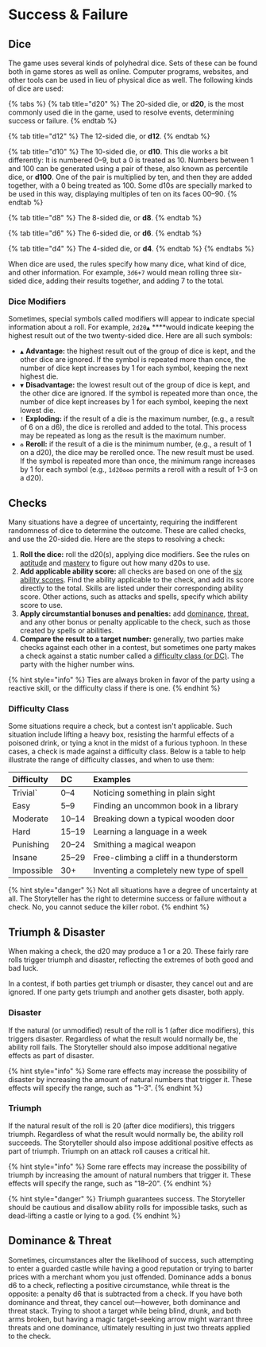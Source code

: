 # Success & Failure

## Dice

The game uses several kinds of polyhedral dice. Sets of these can be found both in game stores as well as online. Computer programs, websites, and other tools can be used in lieu of physical dice as well. The following kinds of dice are used:

{% tabs %}
{% tab title="d20" %}
The 20-sided die, or **d20**, is the most commonly used die in the game, used to resolve events, determining success or failure.
{% endtab %}

{% tab title="d12" %}
The 12-sided die, or **d12**.
{% endtab %}

{% tab title="d10" %}
The 10-sided die, or **d10**. This die works a bit differently: It is numbered 0–9, but a 0 is treated as 10. Numbers between 1 and 100 can be generated using a pair of these, also known as percentile dice, or **d100**. One of the pair is multiplied by ten, and then they are added together, with a 0 being treated as 100. Some d10s are specially marked to be used in this way, displaying multiples of ten on its faces 00–90.
{% endtab %}

{% tab title="d8" %}
The 8-sided die, or **d8**.
{% endtab %}

{% tab title="d6" %}
The 6-sided die, or **d6**.
{% endtab %}

{% tab title="d4" %}
The 4-sided die, or **d4**.
{% endtab %}
{% endtabs %}

When dice are used, the rules specify how many dice, what kind of dice, and other information. For example, `3d6+7` would mean rolling three six-sided dice, adding their results together, and adding 7 to the total.

### Dice Modifiers

Sometimes, special symbols called modifiers will appear to indicate special information about a roll. For example, `2d20▲` ****would indicate keeping the highest result out of the two twenty-sided dice. Here are all such symbols:

* `▲` **Advantage:** the highest result out of the group of dice is kept, and the other dice are ignored. If the symbol is repeated more than once, the number of dice kept increases by 1 for each symbol, keeping the next highest die.
* `▼` **Disadvantage:** the lowest result out of the group of dice is kept, and the other dice are ignored. If the symbol is repeated more than once, the number of dice kept increases by 1 for each symbol, keeping the next lowest die.
* `!` **Exploding:** if the result of a die is the maximum number, \(e.g., a result of 6 on a d6\), the dice is rerolled and added to the total. This process may be repeated as long as the result is the maximum number.
* `♻` **Reroll:** if the result of a die is the minimum number, \(e.g., a result of 1 on a d20\), the dice may be rerolled once. The new result must be used. If the symbol is repeated more than once, the minimum range increases by 1 for each symbol \(e.g., `1d20♻♻♻` permits a reroll with a result of 1–3 on a d20\).

## Checks

Many situations have a degree of uncertainty, requiring the indifferent randomness of dice to determine the outcome. These are called checks, and use the 20-sided die. Here are the steps to resolving a check:

1. **Roll the dice:** roll the d20\(s\), applying dice modifiers. See the rules on [aptitude](ability-scores-and-skills.md#aptitude) and [mastery](ability-scores-and-skills.md#mastery) to figure out how many d20s to use.
2. **Add applicable ability score:** all checks are based on one of the [six ability scores](ability-scores-and-skills.md). Find the ability applicable to the check, and add its score directly to the total. Skills are listed under their corresponding ability score. Other actions, such as attacks and spells, specify which ability score to use.
3. **Apply circumstantial bonuses and penalties:** add [dominance](success-and-failure.md#dominance-and-threat), [threat](success-and-failure.md#dominance-and-threat), and any other bonus or penalty applicable to the check, such as those created by spells or abilities.
4. **Compare the result to a target number:** generally, two parties make checks against each other in a contest, but sometimes one party makes a check against a static number called a [difficulty class \(or DC\)](success-and-failure.md#difficulty-class). The party with the higher number wins.

{% hint style="info" %}
Ties are always broken in favor of the party using a reactive skill, or the difficulty class if there is one.
{% endhint %}

### Difficulty Class

Some situations require a check, but a contest isn't applicable. Such situation include lifting a heavy box, resisting the harmful effects of a poisoned drink, or tying a knot in the midst of a furious typhoon. In these cases, a check is made against a difficulty class. Below is a table to help illustrate the range of difficulty classes, and when to use them:

| Difficulty | DC | Examples |
| :--- | :--- | :--- |
| Trivial\` | 0–4 | Noticing something in plain sight |
| Easy | 5–9 | Finding an uncommon book in a library |
| Moderate | 10–14 | Breaking down a typical wooden door |
| Hard | 15–19 | Learning a language in a week |
| Punishing | 20–24 | Smithing a magical weapon |
| Insane | 25–29 | Free-climbing a cliff in a thunderstorm |
| Impossible | 30+ | Inventing a completely new type of spell |

{% hint style="danger" %}
Not all situations have a degree of uncertainty at all. The Storyteller has the right to determine success or failure without a check. No, you cannot seduce the killer robot.
{% endhint %}

## Triumph & Disaster

When making a check, the d20 may produce a 1 or a 20. These fairly rare rolls trigger triumph and disaster, reflecting the extremes of both good and bad luck.

In a contest, if both parties get triumph or disaster, they cancel out and are ignored. If one party gets triumph and another gets disaster, both apply.

### Disaster

If the natural \(or unmodified\) result of the roll is 1 \(after dice modifiers\), this triggers disaster. Regardless of what the result would normally be, the ability roll fails. The Storyteller should also impose additional negative effects as part of disaster.

{% hint style="info" %}
Some rare effects may increase the possibility of disaster by increasing the amount of natural numbers that trigger it. These effects will specify the range, such as "1–3".
{% endhint %}

### Triumph

If the natural result of the roll is 20 \(after dice modifiers\), this triggers triumph. Regardless of what the result would normally be, the ability roll succeeds. The Storyteller should also impose additional positive effects as part of triumph. Triumph on an attack roll causes a critical hit.

{% hint style="info" %}
Some rare effects may increase the possibility of triumph by increasing the amount of natural numbers that trigger it. These effects will specify the range, such as "18–20".
{% endhint %}

{% hint style="danger" %}
Triumph guarantees success. The Storyteller should be cautious and disallow ability rolls for impossible tasks, such as dead-lifting a castle or lying to a god.
{% endhint %}

## Dominance & Threat

Sometimes, circumstances alter the likelihood of success, such attempting to enter a guarded castle while having a good reputation or trying to barter prices with a merchant whom you just offended. Dominance adds a bonus d6 to a check, reflecting a positive circumstance, while threat is the opposite: a penalty d6 that is subtracted from a check. If you have both dominance and threat, they cancel out—however, both dominance and threat stack. Trying to shoot a target while being blind, drunk, and both arms broken, but having a magic target-seeking arrow might warrant three threats and one dominance, ultimately resulting in just two threats applied to the check.

